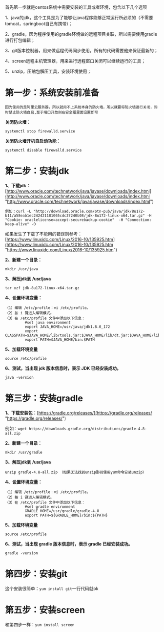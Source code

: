    首先第一步就是centos系统中需要安装的工具或者环境，包含以下几个选项

   1、java的jdk，这个工具是为了能够让java程序能够正常运行所必须的（不需要tomcat，springboot自己有携带）；

   2、gradle，因为程序使用的gradle环境做的远程项目关联，所以需要使用gradle进行打包编辑；

   3、git版本控制器，用来做远程代码同步使用，所有的代码需要他来保证最新的；

   4、screen远程主机管理器，用来进行远程窗口关闭可以继续运行的工具；

   5、unzip，压缩包解压工具，安装环境使用；

# 第一步：系统安装前准备

    因为使用的是阿里云服务器，所以就用不上系统本身的防火墙，所以就要将防火墙进行关闭，同时禁止防火墙自启,至于端口开放则在安全组里面设置即可

**关闭防火墙：**

    systemctl stop firewalld.service

**关闭防火墙开机自启动功能：**

    systemctl disable firewalld.service

# 第二步：安装jdk

   **1、下载jdk：**[http://www.oracle.com/technetwork/java/javase/downloads/index.html](http://www.oracle.com/technetwork/java/javase/downloads/index.html "http://www.oracle.com/technetwork/java/javase/downloads/index.html")

    例如：curl -L "http://download.oracle.com/otn-pub/java/jdk/8u172-b11/a58eab1ec242421181065cdc37240b08/jdk-8u172-linux-x64.tar.gz" -H "Cookie: oraclelicense=accept-securebackup-cookie"  -H "Connection: keep-alive" -O

   如果发生了下载了不能用的错误则参考：[https://www.linuxidc.com/Linux/2016-10/135925.htm](https://www.linuxidc.com/Linux/2016-10/135925.htm "https://www.linuxidc.com/Linux/2016-10/135925.htm")

   **2、新建一个目录：**

    mkdir /usr/java

   **3、解压jdk到 /usr/java**

    tar xzf jdk-8u172-linux-x64.tar.gz 

   **4、设置环境变量：**

    （1）编辑 /etc/profile：vi /etc/profile。
    （2）按 i 键进入编辑模式。
    （3）在 /etc/profile 文件中添加以下信息：
             #set java environment
             export JAVA_HOME=/usr/java/jdk1.8.0_172
             export CLASSPATH=$JAVA_HOME/lib/tools.jar:$JAVA_HOME/lib/dt.jar:$JAVA_HOME/lib
             export PATH=$JAVA_HOME/bin:$PATH

   **5、加载环境变量**

    source /etc/profile

   **6、测试，当出现 jdk 版本信息时，表示 JDK 已经安装成功。**

    java -version

# 第三步：安装gradle

   **1、下载安装包：**[https://gradle.org/releases/](https://gradle.org/releases/ "https://gradle.org/releases/")

   例如：`wget https://downloads.gradle.org/distributions/gradle-4.8-all.zip`

   **2、新建一个目录：**

    mkdir /usr/gradle

   **3、解压jdk到 /usr/java**

    unzip gradle-4.8-all.zip （如果无法找到unzip那则使用yum命令安装unzip）

   **4、设置环境变量：**

    （1）编辑 /etc/profile：vi /etc/profile。
    （2）按 i 键进入编辑模式。
    （3）在 /etc/profile 文件中添加以下信息：
             #set gradle environment
             GRADLE_HOME=/usr/gradle/gradle-4.8
             export PATH=${GRADLE_HOME}/bin:${PATH}

   **5、加载环境变量**

    source /etc/profile

   **6、测试，当出现 gradle 版本信息时，表示 gradle 已经安装成功。**

    gradle -version

# 第四步：安装git

   这个安装很简单：`yum install git`一行代码就ok

# 第五步：安装screen

  和第四步一样：`yum install screen`
